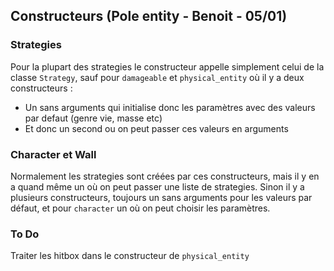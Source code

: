 ## Constructeurs (Pole entity - Benoit - 05/01)
### Strategies
Pour la plupart des strategies le constructeur appelle simplement celui de la classe `Strategy`,
sauf pour `damageable` et `physical_entity` où il y a deux constructeurs :
- Un sans arguments qui initialise donc les paramètres avec des valeurs par defaut (genre vie, masse etc)
- Et donc un second ou on peut passer ces valeurs en arguments
### Character et Wall
Normalement les strategies sont créées par ces constructeurs, mais il y en a quand même un où on peut passer une liste de strategies.
Sinon il y a plusieurs constructeurs, toujours un sans arguments pour les valeurs par défaut, et pour `character` un où on peut choisir les paramètres.
### To Do
Traiter les hitbox dans le constructeur de `physical_entity`